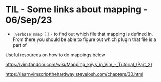 # TIL - Some links about mapping                                     - 06/Sep/23

- `:verbose nmap ]]` - to find out which file that mapping is defined in. From
  there you should be able to figure out which plugin that file is a part of

Useful resources on how to do mappings below

https://vim.fandom.com/wiki/Mapping_keys_in_Vim_-_Tutorial_(Part_2)

https://learnvimscriptthehardway.stevelosh.com/chapters/30.html
